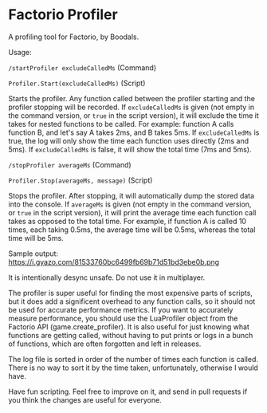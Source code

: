 # Factorio Profiler

A profiling tool for Factorio, by Boodals.

Usage:

`/startProfiler excludeCalledMs` (Command)

`Profiler.Start(excludeCalledMs)` (Script)

Starts the profiler. Any function called between the profiler starting and the profiler stopping will be recorded. If `excludeCalledMs` is given (not empty in the command version, or `true` in the script version), it will exclude the time it takes for nested functions to be called. For example: function A calls function B, and let's say A takes 2ms, and B takes 5ms. If `excludeCalledMs` is true, the log will only show the time each function uses directly (2ms and 5ms). If `excludeCalledMs` is false, it will show the total time (7ms and 5ms).

`/stopProfiler averageMs` (Command)

`Profiler.Stop(averageMs, message)` (Script)

Stops the profiler. After stopping, it will automatically dump the stored data into the console. If `averageMs` is given (not empty in the command version, or `true` in the script version), it will print the average time each function call takes as opposed to the total time. For example, if function A is called 10 times, each taking 0.5ms, the average time will be 0.5ms, whereas the total time will be 5ms.


Sample output: https://i.gyazo.com/81533760bc6499fb69b71d51bd3ebe0b.png

It is intentionally desync unsafe. Do not use it in multiplayer.

The profiler is super useful for finding the most expensive parts of scripts, but it does add a significent overhead to any function calls, so it should not be used for accurate performance metrics. If you want to accurately measure performance, you should use the LuaProfiler object from the Factorio API (game.create_profiler).
It is also useful for just knowing what functions are getting called, without having to put prints or logs in a bunch of functions, which are often forgotten and left in releases.

The log file is sorted in order of the number of times each function is called. There is no way to sort it by the time taken, unfortunately, otherwise I would have.

Have fun scripting. Feel free to improve on it, and send in pull requests if you think the changes are useful for everyone.
